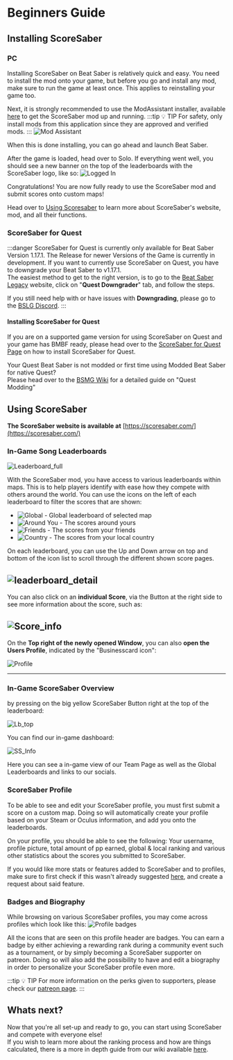 # Beginners Guide

## Installing ScoreSaber
### PC
Installing ScoreSaber on Beat Saber is relatively quick and easy. You need to install the mod onto your game, but before you go and install any mod, make sure to run the game at least once. This applies to reinstalling your game too.

Next, it is strongly recommended to use the ModAssistant installer, available [here](https://github.com/Assistant/ModAssistant/releases/latest) to get the ScoreSaber mod up and running.
:::tip 💡 TIP
For safety, only install mods from this application since they are approved and verified mods.
:::
![Mod Assistant](~@images/modassistant.png)

When this is done installing, you can go ahead and launch Beat Saber.


After the game is loaded, head over to Solo. If everything went well, you should see a new banner on the top of the leaderboards with the ScoreSaber logo, like so:
![Logged In](~@images/InstallationSuccess.png)

Congratulations! You are now fully ready to use the ScoreSaber mod and submit scores onto custom maps!

Head over to [Using Scoresaber](./beginners-guide.md#using-scoresaber) to learn more about ScoreSaber's website, mod, and all their functions.


### ScoreSaber for Quest

:::danger ScoreSaber for Quest is currently only available for Beat Saber Version 1.17.1.
The Release for newer Versions of the Game is currently in development.
If you want to currently use ScoreSaber on Quest, you have to downgrade your Beat Saber to v1.17.1.  
The easiest method to get to the right version, is to go to the [Beat Saber Legacy](https://bslegacy.com/) website, click on "**Quest Downgrader**" tab, and follow the steps.

If you still need help with or have issues with **Downgrading**, please go to the [BSLG Discord](https://discord.gg/MrwMx5e).
:::

#### Installing ScoreSaber for Quest

If you are on a supported game version for using ScoreSaber on Quest and your game has BMBF ready, please head over to the [ScoreSaber for Quest Page](https://scoresaber.com/quest) on how to install ScoreSaber for Quest.

Your Quest Beat Saber is not modded or first time using Modded Beat Saber for native Quest?  
Please head over to the [BSMG Wiki](https://bsmg.wiki/quest-modding.html) for a detailed guide on "Quest Modding"  

## Using ScoreSaber

**The ScoreSaber website is available at** [https://scoresaber.com/](https://scoresaber.com/)
### In-Game Song Leaderboards
![Leaderboard_full](~@images/beginners-guide/ScoreSaber_1.png)  

With the ScoreSaber mod, you have access to various leaderboards within maps. This is to help players identify with ease how they compete with others around the world. You can use the icons on the left of each leaderboard to filter the scores that are shown:

- ![Global](~@images/globe.png) - Global leaderboard of selected map
- ![Around You](~@images/user.png) - The scores around yours
- ![Friends](~@images/group.png) - The scores from your friends
- ![Country](~@images/flag.png) - The scores from your local country

On each leaderboard, you can use the Up and Down arrow on top and bottom of the icon list to scroll through the different shown score pages.

![leaderboard_detail](~@images/beginners-guide/ScoreSaber_2.png)
---

You can also click on an **individual Score**, via the Button at the right side to see more information about the score, such as:

![Score_info](~@images/beginners-guide/ScoreSaber_3.png)
---

On the **Top right of the newly opened Window**, you can also **open the Users Profile**, indicated by the "Businesscard icon":

![Profile](~@images/beginners-guide/ScoreSaber_4.png)  

---

### In-Game ScoreSaber Overview

by pressing on the big yellow ScoreSaber Button right at the top of the leaderboard:  

![Lb_top](~@images/beginners-guide/ScoreSaber_6.png)  

You can find our in-game dashboard:  

![SS_Info](~@images/beginners-guide/ScoreSaber_5.png)

Here you can see a in-game view of our Team Page as well as the Global Leaderboards and links to our socials.  

### ScoreSaber Profile
To be able to see and edit your ScoreSaber profile, you must first submit a score on a custom map. Doing so will automatically create your profile based on your Steam or Oculus information, and add you onto the leaderboards.

On your profile, you should be able to see the following: Your username, profile picture, total amount of pp earned, global & local ranking and various other statistics about the scores you submitted to ScoreSaber.

If you would like more stats or features added to ScoreSaber and to profiles, make sure to first check if this wasn't already suggested [here](https://scoresaber.canny.io/feature-requests), and create a request about said feature.

### Badges and Biography
While browsing on various ScoreSaber profiles, you may come across profiles which look like this:
![Profile badges](~@images/ranking/badges.jpg)

All the icons that are seen on this profile header are badges. You can earn a badge by either achieving a rewarding rank during a community event such as a tournament, or by simply becoming a ScoreSaber supporter on patreon. Doing so will also add the possibility to have and edit a biography in order to personalize your ScoreSaber profile even more.

:::tip 💡 TIP
For more information on the perks given to supporters, please check our [patreon page](https://www.patreon.com/scoresaber).
:::

## Whats next?

Now that you're all set-up and ready to go, you can start using ScoreSaber and compete with everyone else!  
If you wish to learn more about the ranking process and how are things calculated, there is a more in depth guide from our wiki available [here](./ranking-system.md).

